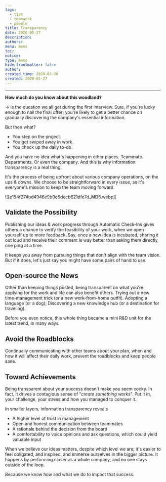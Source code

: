 ```yaml
---
tags:
  - tips
  - teamwork
  - people
title: Transparency
date: 2020-05-27
description: 
authors: 
menu: memo
toc: 
notice: 
type: memo
hide_frontmatter: false
author: 
created_time: 2020-03-26
created: 2020-05-27
---
```


---

<span style='color:pink_background'>**How much do you know about this woodland?**</span>

→ is the question we all get during the first interview. Sure, if you're lucky enough to nail the final offer; you're likely to get a better chance on gradually discovering the company's essential information.


But then what?

* You step on the project.
* You get swiped away in work.
* You check up the daily to-do.

And you have no idea what's happening in other places. Teammate. Departments. Or even the company. And this is why information transparency is a real thing.


It's the process of being upfront about various company operations, on the ups & downs. We choose to be straightforward in every issue, as it's everyone's mission to keep the team moving forward. 

![[e154f274bd4946e9b9e6decb621dfe7d_MD5.webp]]

## Validate the Possibility

Publishing our ideas & work progress through Automatic Check-Ins gives others a chance to verify the feasibility of your work, when we open yourself up to more feedback. Say, once a new idea is incubated, sharing it out loud and receive their comment is way better than asking them directly, one ping at a time. 

It keeps you away from pursuing things that don't align with the team vision. But if it does, let's just say you might have some pairs of hand to use.

## Open-source the News

Other than keeping things posted, being transparent on what you're applying for the work and life can also benefit others. Trying out a new time-management trick (or a new work-from-home outfit). Adopting a language (or a dog); Discovering a new knowledge hub (or a destination for traveling).

Before you even notice, this whole thing became a mini R&D unit for the latest trend, in many ways.

## Avoid the Roadblocks

Continually communicating with other teams about your plan, when and how it will affect their daily work, prevent the roadblocks and keep people sane.

## Toward Achievements

Being transparent about your success doesn't make you seem cocky. In fact, it drives a contagious sense of "*create something works*". Put it in, your challenge, your stress and how you managed to conquer it.


In smaller layers, information transparency reveals

* A higher level of trust in management
* Open and honest communication between teammates
* A rationale behind the decision from the board
* A comfortability to voice opinions and ask questions, which could yield valuable input

When we believe our ideas matters, despite which level we are; it's easier to feel obligated, and inspired, and immerse ourselves in the bigger picture. It happens by performing closer as a whole company, and no one stays outside of the loop.


Because we know how and what we do to impact that success.
